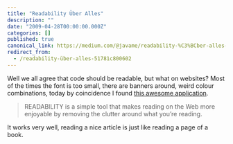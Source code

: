 ```yaml
---
title: "Readability Über Alles"
description: ""
date: "2009-04-28T00:00:00.000Z"
categories: []
published: true
canonical_link: https://medium.com/@javame/readability-%C3%BCber-alles-51781c800602
redirect_from:
  - /readability-über-alles-51781c800602
---
```


Well we all agree that code should be readable, but what on websites? Most of the times the font is too small, there are banners around, weird colour combinations, today by coincidence I found [this awesome application](http://lab.arc90.com/experiments/readability/).

> READABILITY is a simple tool that makes reading on the Web more enjoyable by removing the clutter around what you’re reading.

It works very well, reading a nice article is just like reading a page of a book.
